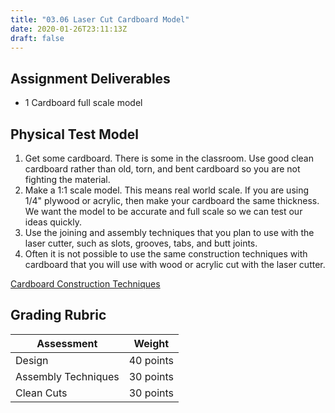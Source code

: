 ```yaml
---
title: "03.06 Laser Cut Cardboard Model"
date: 2020-01-26T23:11:13Z
draft: false
---
```


## Assignment Deliverables

- 1 Cardboard full scale model

## Physical Test Model

1. Get some cardboard. There is some in the classroom. Use good clean cardboard rather than old, torn, and bent cardboard so you are not fighting the material.
2. Make a 1:1 scale model. This means real world scale. If you are using 1/4" plywood or acrylic, then make your cardboard the same thickness. We want the model to be accurate and full scale so we can test our ideas quickly.
3. Use the joining and assembly techniques that you plan to use with the laser cutter, such as slots, grooves, tabs, and butt joints.
4. Often it is not possible to use the same construction techniques with cardboard that you will use with wood or acrylic cut with the laser cutter.

[Cardboard Construction Techniques](../../../../making/cardboard-construction.md)

## Grading Rubric

<div class="responsive-table-markdown">

| Assessment          | Weight    |
| ------------------- | --------- |
| Design              | 40 points |
| Assembly Techniques | 30 points |
| Clean Cuts          | 30 points |

</div>
